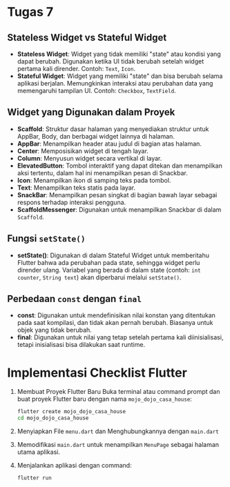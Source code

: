 # Tugas 7

## Stateless Widget vs Stateful Widget

- **Stateless Widget**: Widget yang tidak memiliki "state" atau kondisi yang dapat berubah. Digunakan ketika UI tidak berubah setelah widget pertama kali dirender. Contoh: `Text`, `Icon`.
- **Stateful Widget**: Widget yang memiliki "state" dan bisa berubah selama aplikasi berjalan. Memungkinkan interaksi atau perubahan data yang memengaruhi tampilan UI. Contoh: `Checkbox`, `TextField`.

## Widget yang Digunakan dalam Proyek

- **Scaffold**: Struktur dasar halaman yang menyediakan struktur untuk AppBar, Body, dan berbagai widget lainnya di halaman.
- **AppBar**: Menampilkan header atau judul di bagian atas halaman.
- **Center**: Memposisikan widget di tengah layar.
- **Column**: Menyusun widget secara vertikal di layar.
- **ElevatedButton**: Tombol interaktif yang dapat ditekan dan menampilkan aksi tertentu, dalam hal ini menampilkan pesan di Snackbar.
- **Icon**: Menampilkan ikon di samping teks pada tombol.
- **Text**: Menampilkan teks statis pada layar.
- **SnackBar**: Menampilkan pesan singkat di bagian bawah layar sebagai respons terhadap interaksi pengguna.
- **ScaffoldMessenger**: Digunakan untuk menampilkan Snackbar di dalam `Scaffold`.


## Fungsi `setState()`

- **setState()**: Digunakan di dalam Stateful Widget untuk memberitahu Flutter bahwa ada perubahan pada state, sehingga widget perlu dirender ulang. Variabel yang berada di dalam state (contoh: `int counter`, `String text`) akan diperbarui melalui `setState()`.

## Perbedaan `const` dengan `final`

- **const**: Digunakan untuk mendefinisikan nilai konstan yang ditentukan pada saat kompilasi, dan tidak akan pernah berubah. Biasanya untuk objek yang tidak berubah.
- **final**: Digunakan untuk nilai yang tetap setelah pertama kali diinisialisasi, tetapi inisialisasi bisa dilakukan saat runtime.

# Implementasi Checklist Flutter
1. Membuat Proyek Flutter Baru
Buka terminal atau command prompt dan buat proyek Flutter baru dengan nama `mojo_dojo_casa_house`:

    ```bash
    flutter create mojo_dojo_casa_house
    cd mojo_dojo_casa_house
    ```
2. Menyiapkan File `menu.dart` dan Menghubungkannya dengan `main.dart`
3. Memodifikasi `main.dart` untuk menampilkan `MenuPage` sebagai halaman utama aplikasi.
4. Menjalankan aplikasi dengan command:
    ```bash
    flutter run
    ```
